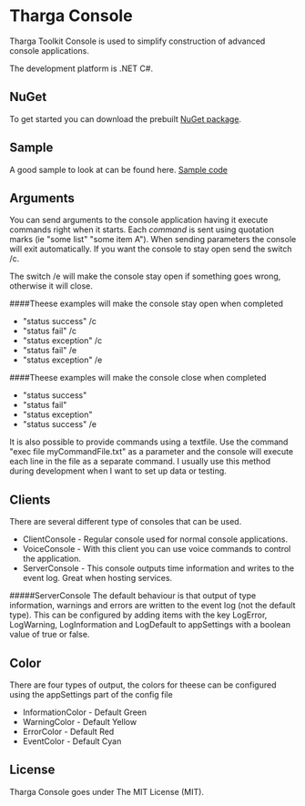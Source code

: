 Tharga Console
==============

Tharga Toolkit Console is used to simplify construction of advanced console applications.

The development platform is .NET C#.

NuGet
-----

To get started you can download the prebuilt [NuGet package](https://www.nuget.org/packages/Tharga.Toolkit.Console/).

Sample
------

A good sample to look at can be found here.
[Sample code](https://github.com/poxet/tharga-console/blob/master/Samples/SampleConsole/Program.cs)

Arguments
------

You can send arguments to the console application having it execute commands  right when it starts. Each *command* is sent using quotation marks (ie "some list" "some item A"). When sending parameters the console will exit automatically. If you want the console to stay open send the switch /c.

The switch /e will make the console stay open if something goes wrong, otherwise it will close.

####Theese examples will make the console stay open when completed
- "status success" /c
- "status fail" /c
- "status exception" /c
- "status fail" /e
- "status exception" /e

####Theese examples will make the console close when completed
- "status success"
- "status fail"
- "status exception"
- "status success" /e

It is also possible to provide commands using a textfile. Use the command "exec file myCommandFile.txt" as a parameter and the console will execute each line in the file as a separate command. I usually use this method during development when I want to set up data or testing.

Clients
------
There are several different type of consoles that can be used.
- ClientConsole - Regular console used for normal console applications.
- VoiceConsole - With this client you can use voice commands to control the application.
- ServerConsole - This console outputs time information and writes to the event log. Great when hosting services.

#####ServerConsole
The default behaviour is that output of type information, warnings and errors are written to the event log (not the default type).
This can be configured by adding items with the key LogError, LogWarning, LogInformation and LogDefault to appSettings with a boolean value of true or false.

Color
------
There are four types of output, the colors for theese can be configured using the appSettings part of the config file
- InformationColor - Default Green
- WarningColor - Default Yellow
- ErrorColor - Default Red
- EventColor - Default Cyan

License
------
Tharga Console goes under The MIT License (MIT).